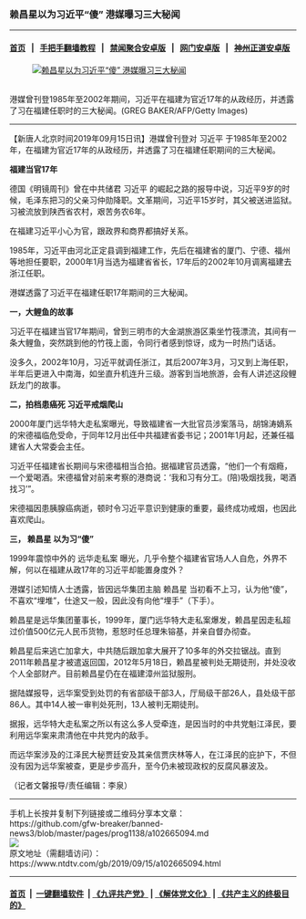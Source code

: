 ### 赖昌星以为习近平“傻” 港媒曝习三大秘闻
------------------------

#### [首页](https://github.com/gfw-breaker/banned-news3/blob/master/README.md) &nbsp;&nbsp;|&nbsp;&nbsp; [手把手翻墙教程](https://github.com/gfw-breaker/guides/wiki) &nbsp;&nbsp;|&nbsp;&nbsp; [禁闻聚合安卓版](https://github.com/gfw-breaker/bn-android) &nbsp;&nbsp;|&nbsp;&nbsp; [网门安卓版](https://github.com/oGate2/oGate) &nbsp;&nbsp;|&nbsp;&nbsp; [神州正道安卓版](https://github.com/SzzdOgate/update) 



<div><div class="featured_image">
 <a href="https://i.ntdtv.com/assets/uploads/2019/09/p9127481a552690236.jpg" target="_blank">
  <figure>
   <img alt="赖昌星以为习近平“傻” 港媒曝习三大秘闻" src="https://i.ntdtv.com/assets/uploads/2019/09/p9127481a552690236-800x450.jpg"/>
  </figure><br/>
 </a>
 <span class="caption">
  港媒曾刊登1985年至2002年期间，习近平在福建为官近17年的从政经历，并透露了习在福建任职时的三大秘闻。(GREG BAKER/AFP/Getty Images)
 </span>
</div>
</div><hr/><div><div class="post_content" itemprop="articleBody">
 <p>
  【新唐人北京时间2019年09月15日讯】港媒曾刊登对
  <ok href="https://www.ntdtv.com/gb/习近平.htm">
   习近平
  </ok>
  于1985年至2002年，在福建为官近17年的从政经历，并透露了习在福建任职期间的三大秘闻。
 </p>
 <p>
  <strong>
   福建当官17年
  </strong>
 </p>
 <p>
  德国《明镜周刊》曾在中共储君
  <ok href="https://www.ntdtv.com/gb/习近平.htm">
   习近平
  </ok>
  的崛起之路的报导中说，习近平9岁的时候，毛泽东把习的父亲习仲勋降职。文革期间，习近平15岁时，其父被送进监狱。习被流放到陕西省农村，艰苦务农6年。
 </p>
 <p>
  在福建习近平小心为官，跟政界和商界都搞好关系。
 </p>
 <p>
  1985年，习近平由河北正定县调到福建工作，先后在福建省的厦门、宁德、福州等地担任要职，2000年1月当选为福建省省长，17年后的2002年10月调离福建去浙江任职。
 </p>
 <p>
  港媒透露了习近平在福建任职17年期间的三大秘闻。
 </p>
 <p>
  <strong>
   一，大鲤鱼的故事
  </strong>
 </p>
 <p>
  习近平在福建当官17年期间，曾到三明市的大金湖旅游区乘坐竹筏漂流，其间有一条大鲤鱼，突然跳到他的竹筏上面，令同行者感到惊讶，成为一时热门话话。
 </p>
 <p>
  没多久，2002年10月，习近平就调任浙江，其后2007年3月，习又到上海任职，半年后更进入中南海，如坐直升机连升三级。游客到当地旅游，会有人讲述这段鲤跃龙门的故事。
 </p>
 <p>
  <strong>
   二，拍档患癌死 习近平戒烟爬山
  </strong>
 </p>
 <p>
  2000年厦门远华特大走私案曝光，导致福建省一大批官员涉案落马，胡锦涛嫡系的宋德福临危受命，于同年12月出任中共福建省委书记；2001年1月起，还兼任福建省人大常委会主任。
 </p>
 <p>
  习近平任福建省长期间与宋德福相当合拍。据福建官员透露，“他们一个有烟瘾，一个爱喝酒。宋德福曾对前来考察的港商说：‘我和习有分工。(陪)吸烟找我，喝酒找习’”。
 </p>
 <p>
  宋德福因患胰腺癌病逝，顿时令习近平意识到健康的重要，最终成功戒烟，也因此喜欢爬山。
 </p>
 <p>
  <strong>
   三，
   <ok href="https://www.ntdtv.com/gb/赖昌星.htm">
    赖昌星
   </ok>
   以为习“傻”
  </strong>
 </p>
 <p>
  1999年震惊中外的
  <ok href="https://www.ntdtv.com/gb/远华走私案.htm">
   远华走私案
  </ok>
  曝光，几乎令整个福建省官场人人自危，外界不解，何以在福建从政17年的习近平却能置身度外？
 </p>
 <p>
  港媒引述知情人士透露，皆因远华集团主脑
  <ok href="https://www.ntdtv.com/gb/赖昌星.htm">
   赖昌星
  </ok>
  当初看不上习，认为他“傻”，不喜欢“埋堆”，仕途又一般，因此没有向他“埋手”（下手）。
 </p>
 <p>
  赖昌星是远华集团董事长，1999年，厦门远华特大走私案爆发，赖昌星因走私超过价值500亿元人民币货物，惹怒时任总理朱镕基，并亲自督办彻查。
 </p>
 <p>
  赖昌星后来逃亡加拿大，中共随后跟加拿大展开了10多年的外交拉锯战。直到2011年赖昌星才被遣返回国，2012年5月18日，赖昌星被判处无期徒刑，并处没收个人全部财产。目前赖昌星仍在在福建漳州监狱服刑。
 </p>
 <p>
  据陆媒报导，远华案受到处罚的有省部级干部3人，厅局级干部26人，县处级干部86人。其中14人被一审判处死刑，13人被判无期徒刑。
 </p>
 <p>
  据报，远华特大走私案之所以有这么多人受牵连，是因当时的中共党魁江泽民，要利用远华案来肃清他在中共党内的敌手。
 </p>
 <p>
  而远华案涉及的江泽民大秘贾廷安及其亲信贾庆林等人，在江泽民的庇护下，不但没有因为远华案被查，更是步步高升，至今仍未被现政权的反腐风暴波及。
 </p>
 <p>
  （记者文馨报导/责任编辑：李泉）
 </p>
 <div class="single_ad">
 </div>
</div>
</div>
<hr/>
手机上长按并复制下列链接或二维码分享本文章：<br/>
https://github.com/gfw-breaker/banned-news3/blob/master/pages/prog1138/a102665094.md <br/>
<a href='https://github.com/gfw-breaker/banned-news3/blob/master/pages/prog1138/a102665094.md'><img src='https://github.com/gfw-breaker/banned-news3/blob/master/pages/prog1138/a102665094.md.png'/></a> <br/>
原文地址（需翻墙访问）：https://www.ntdtv.com/gb/2019/09/15/a102665094.html


------------------------
#### [首页](https://github.com/gfw-breaker/banned-news3/blob/master/README.md) &nbsp;|&nbsp; [一键翻墙软件](https://github.com/gfw-breaker/nogfw/blob/master/README.md) &nbsp;| [《九评共产党》](https://github.com/gfw-breaker/9ping.md/blob/master/README.md#九评之一评共产党是什么) | [《解体党文化》](https://github.com/gfw-breaker/jtdwh.md/blob/master/README.md) | [《共产主义的终极目的》](https://github.com/gfw-breaker/gczydzjmd.md/blob/master/README.md)


<img src='http://gfw-breaker.win/banned-news3/pages/prog1138/a102665094.md' width='0px' height='0px'/>